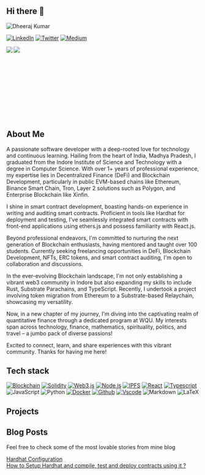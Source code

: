 ## Hi there 👋

![Dheeraj Kumar](https://azure-annual-planarian-109.mypinata.cloud/ipfs/QmQMzbr8UAASJp5K1tV9j1zzax94MDvXuZyTWt9yEatVhq)

[![LinkedIn](https://img.icons8.com/?size=64&id=XRDimtpq5vCY&format=png)](https://www.linkedin.com/in/dheeraj-kumar-yaduwanshi/)
[![Twitter](https://img.icons8.com/?size=64&id=bG29Ckcdp6YP&format=png)](https://twitter.com/imdheeraj28)
[![Medium](https://img.icons8.com/?size=64&id=sqYv6jHqkMo4&format=png)](https://medium.com/@imdheeraj28)

<a href="https://github.com/anuraghazra/github-readme-stats">
  <img align="left" src="https://github-readme-stats.vercel.app/api/top-langs/?username=dheerajkumardk&hide=html,ruby,css,java,objective-c,python,starlark,dockerfile,shell,c,nix" />
</a>
<a href="https://github.com/anuraghazra/convoychat">
  <img align="left" src="https://github-readme-stats.vercel.app/api?username=dheerajkumardk&show_icons=true&count_private=true" />
</a>
<br></br><br /><br /><br /><br /><br /><br /><br /><br /><br />


## About Me
A passionate software developer with a deep-rooted love for technology and continuous learning. Hailing from the heart of India, Madhya Pradesh, I graduated from the Indore Institute of Science and Technology with a degree in Computer Science. With over 1+ years of professional experience, my expertise lies in Decentralized Finance (DeFi) and Blockchain Development, particularly in public EVM-based chains like Ethereum, Binance Smart Chain, Tron, Layer 2 solutions such as Polygon, and Enterprise Blockchain like Xinfin.

I shine in smart contract development, boasting hands-on experience in writing and auditing smart contracts. Proficient in tools like Hardhat for deployment and testing, I've seamlessly integrated smart contracts with front-end applications using ethers.js and possess familiarity with React.js.

Beyond professional endeavors, I'm committed to nurturing the next generation of Blockchain enthusiasts, having mentored and taught over 100 students. Currently seeking freelancing opportunities in DeFi, Blockchain Development, NFTs, ERC tokens, and smart contract auditing, I'm open to collaboration and discussions.

In the ever-evolving Blockchain landscape, I'm not only establishing a vibrant web3 community in Indore but also expanding my skills to include Rust, Substrate Parachains, and TypeScript. Recently, I undertook a project involving token migration from Ethereum to a Substrate-based Relaychain, showcasing my versatility.

Now, in a new chapter of my journey, I'm diving into the captivating realm of quantitative finance through a dedicated program at WQU. My interests span across technology, finance, mathematics, spirituality, politics, and travel – a jumbo pack of diverse passions!

Excited to connect, learn, and share experiences with this vibrant community. Thanks for having me here!

## Tech stack
[![Blockchain](https://img.shields.io/badge/-Blockchain-black?style=for-the-badge&logo=bitcoin&logoColor=white)]()
[![Solidity](https://img.shields.io/badge/-Solidity-3c3c3d?style=for-the-badge&logo=ethereum&logoColor=white)]()
[![Web3.js](https://img.shields.io/badge/-Web3.js-black?style=for-the-badge&logo=javascript&logoColor=)]()
[![Node.js](https://img.shields.io/badge/-Node.js-339933?style=for-the-badge&logo=Node.js&logoColor=white)]()
[![IPFS](https://img.shields.io/badge/-IPFS-23bbad?style=for-the-badge&logo=ipfs&logoColor=white)]()
[![React](https://img.shields.io/badge/-React-black?style=for-the-badge&logo=react&logoColor=blue)]()
[![Typescript](https://img.shields.io/badge/-Typescript-007acc?style=for-the-badge&logo=typescript&logoColor=white)]()
![JavaScript](https://img.shields.io/badge/javascript-%23323330.svg?style=for-the-badge&logo=javascript&logoColor=%23F7DF1E)
![Python](https://img.shields.io/badge/python-3670A0?style=for-the-badge&logo=python&logoColor=ffdd54)
[![Docker](https://img.shields.io/badge/-Docker-2496ed?style=for-the-badge&logo=docker&logoColor=white)]()
[![Github](https://img.shields.io/badge/-GitHub-black?style=for-the-badge&logo=github&logoColor=white)]()
[![Vscode](https://img.shields.io/badge/-VSCode-007acc?style=for-the-badge&logo=visual-studio-code&logoColor=white)]()
![Markdown](https://img.shields.io/badge/markdown-%23000000.svg?style=for-the-badge&logo=markdown&logoColor=white)
![LaTeX](https://img.shields.io/badge/latex-%23008080.svg?style=for-the-badge&logo=latex&logoColor=white)

## Projects


## Blog Posts
Feel free to check some of the most lovable stories from mine blog

[Hardhat Configuration](https://medium.com/coinmonks/hardhat-configuration-c96415d4fcba)  
[How to Setup Hardhat and compile, test and deploy contracts using it ?](https://medium.com/@imdheeraj28/how-to-setup-hardhat-and-compile-test-and-deploy-contracts-using-it-30b1d57b4602)






<!--
**dheerajkumardk/dheerajkumardk** is a ✨ _special_ ✨ repository because its `README.md` (this file) appears on your GitHub profile.

Here are some ideas to get you started:

- 🔭 I’m currently working on ...
- 🌱 I’m currently learning ...
- 👯 I’m looking to collaborate on ...
- 🤔 I’m looking for help with ...
- 💬 Ask me about ...
- 📫 How to reach me: ...
- 😄 Pronouns: ...
- ⚡ Fun fact: ...
-->
